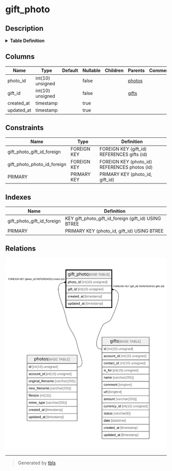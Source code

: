 # gift_photo

## Description

<details>
<summary><strong>Table Definition</strong></summary>

```sql
CREATE TABLE `gift_photo` (
  `photo_id` int(10) unsigned NOT NULL,
  `gift_id` int(10) unsigned NOT NULL,
  `created_at` timestamp NULL DEFAULT NULL,
  `updated_at` timestamp NULL DEFAULT NULL,
  PRIMARY KEY (`photo_id`,`gift_id`),
  KEY `gift_photo_gift_id_foreign` (`gift_id`),
  CONSTRAINT `gift_photo_gift_id_foreign` FOREIGN KEY (`gift_id`) REFERENCES `gifts` (`id`) ON DELETE CASCADE,
  CONSTRAINT `gift_photo_photo_id_foreign` FOREIGN KEY (`photo_id`) REFERENCES `photos` (`id`) ON DELETE CASCADE
) ENGINE=InnoDB DEFAULT CHARSET=utf8mb4 COLLATE=utf8mb4_unicode_ci
```

</details>

## Columns

| Name | Type | Default | Nullable | Children | Parents | Comment |
| ---- | ---- | ------- | -------- | -------- | ------- | ------- |
| photo_id | int(10) unsigned |  | false |  | [photos](photos.md) |  |
| gift_id | int(10) unsigned |  | false |  | [gifts](gifts.md) |  |
| created_at | timestamp |  | true |  |  |  |
| updated_at | timestamp |  | true |  |  |  |

## Constraints

| Name | Type | Definition |
| ---- | ---- | ---------- |
| gift_photo_gift_id_foreign | FOREIGN KEY | FOREIGN KEY (gift_id) REFERENCES gifts (id) |
| gift_photo_photo_id_foreign | FOREIGN KEY | FOREIGN KEY (photo_id) REFERENCES photos (id) |
| PRIMARY | PRIMARY KEY | PRIMARY KEY (photo_id, gift_id) |

## Indexes

| Name | Definition |
| ---- | ---------- |
| gift_photo_gift_id_foreign | KEY gift_photo_gift_id_foreign (gift_id) USING BTREE |
| PRIMARY | PRIMARY KEY (photo_id, gift_id) USING BTREE |

## Relations

![er](gift_photo.svg)

---

> Generated by [tbls](https://github.com/k1LoW/tbls)
